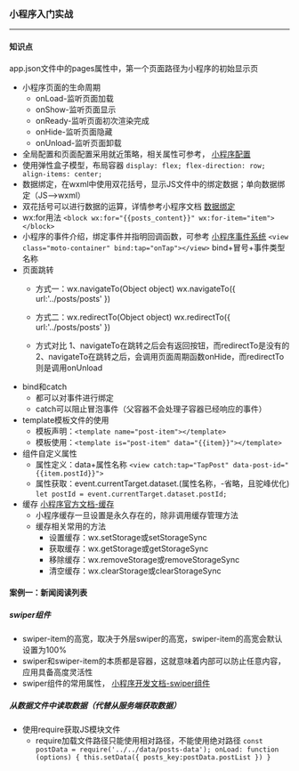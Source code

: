### 小程序入门实战

-----

#### 知识点

app.json文件中的pages属性中，第一个页面路径为小程序的初始显示页
- 小程序页面的生命周期
    - onLoad-监听页面加载
    - onShow-监听页面显示
    - onReady-监听页面初次渲染完成
    - onHide-监听页面隐藏
    - onUnload-监听页面卸载
- 全局配置和页面配置采用就近策略，相关属性可参考， [小程序配置](https://developers.weixin.qq.com/miniprogram/dev/reference/configuration/page.html)
- 使用弹性盒子模型，布局容器
`
    display: flex;
    flex-direction: row;
    align-items: center;
    `
- 数据绑定，在wxml中使用双花括号，显示JS文件中的绑定数据；单向数据绑定（JS-->wxml）
- 双花括号可以进行数据的运算，详情参考小程序文档 [数据绑定](https://developers.weixin.qq.com/miniprogram/dev/reference/wxml/data.html)
- wx:for用法
`<block wx:for="{{posts_content}}" wx:for-item="item"></block>`
- 小程序的事件介绍，绑定事件并指明回调函数，可参考 [小程序事件系统](https://developers.weixin.qq.com/miniprogram/dev/framework/view/wxml/event.html)
`<view class="moto-container" bind:tap="onTap"></view>`
bind+冒号+事件类型名称
- 页面跳转
    - 方式一：wx.navigateTo(Object object)
        wx.navigateTo({
            url:'../posts/posts'
        })
    - 方式二：wx.redirectTo(Object object)
    wx.redirectTo({
            url:'../posts/posts'
        })
        
    - 方式对比
        1、navigateTo在跳转之后会有返回按钮，而redirectTo是没有的
        2、navigateTo在跳转之后，会调用页面周期函数onHide，而redirectTo则是调用onUnload
- bind和catch
    - 都可以对事件进行绑定
    - catch可以阻止冒泡事件（父容器不会处理子容器已经响应的事件）
- template模板文件的使用
    - 模板声明：`<template name="post-item"></template>`
    - 模板使用：`<template is="post-item" data="{{item}}"></template>`
- 组件自定义属性
    - 属性定义：data+属性名称
    `<view catch:tap="TapPost" data-post-id="{{item.postId}}">`
    - 属性获取：event.currentTarget.dataset.(属性名称，-省略，且驼峰优化)   
    `let postId = event.currentTarget.dataset.postId;`
- 缓存 [小程序官方文档-缓存](https://developers.weixin.qq.com/miniprogram/dev/api/storage/wx.setStorageSync.html)
    - 小程序缓存一旦设置是永久存在的，除非调用缓存管理方法
    - 缓存相关常用的方法
        - 设置缓存：wx.setStorage或setStorageSync
        - 获取缓存：wx.getStorage或getStorageSync
        - 移除缓存：wx.removeStorage或removeStorageSync
        - 清空缓存：wx.clearStorage或clearStorageSync
    
    
    
#### 案例一：新闻阅读列表
##### swiper组件
- swiper-item的高宽，取决于外层swiper的高宽，swiper-item的高宽会默认设置为100% 
- swiper和swiper-item的本质都是容器，这就意味着内部可以防止任意内容，应用具备高度灵活性
- swiper组件的常用属性， [小程序开发文档-swiper组件](https://developers.weixin.qq.com/miniprogram/dev/component/swiper.html)
##### 从数据文件中读取数据（代替从服务端获取数据）
- 使用require获取JS模块文件
    - require加载文件路径只能使用相对路径，不能使用绝对路径
    `const postData = require('../../data/posts-data');
     onLoad: function (options) {
        this.setData({
            posts_key:postData.postList
        })
    }
    `



